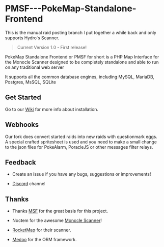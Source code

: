 # PMSF---PokeMap-Standalone-Frontend

This is the manual raid posting branch I put together a while back and only supports Hydro's Scanner.

> Current Version 1.0 - First release!

PokeMap Standalone Frontend or PMSF for short is a PHP Map Interface for the Monocle Scanner designed to be completely standalone and able to run on any traditional web server

It supports all the common database engines, including MySQL, MariaDB, Postgres, MsSQL, SQLite

## Get Started
Go to our [Wiki](https://github.com/Glennmen/PMSF/wiki) for more info about installation.

## Webhooks
Our fork does convert started raids into new raids with questionmark eggs. A special crafted spritesheet is used and you need to make a small change to the json files for PokeAlarm, PoracleJS or other messages filter relays.

## Feedback
* Create an issue if you have any bugs, suggestions or improvements!

* [Discord](https://discord.gg/yGujp8D) channel

## Thanks

* Thanks [MSF](https://github.com/Nuro/MSF) for the great basis for this project.

* Noctem for the awesome [Monocle Scanner](https://github.com/Noctem/Monocle)!

* [RocketMap](https://github.com/RocketMap/RocketMap) for their scanner.

* [Medoo](http://medoo.in) for the ORM framework.
